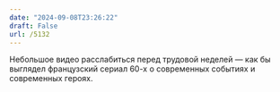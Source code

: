 ```yaml
---
date: "2024-09-08T23:26:22"
draft: False
url: /5132
---
```


Небольшое видео расслабиться перед трудовой неделей — как бы выглядел французский сериал 60-х о современных событиях и современных героях.

